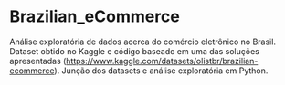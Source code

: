 # Brazilian_eCommerce
Análise exploratória de dados acerca do comércio eletrônico no Brasil. Dataset obtido no Kaggle e código baseado em uma das soluções apresentadas (https://www.kaggle.com/datasets/olistbr/brazilian-ecommerce).
Junção dos datasets e análise exploratória em Python.
